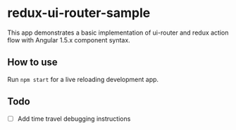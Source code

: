 # redux-ui-router-sample

This app demonstrates a basic implementation of ui-router and redux action flow with Angular 1.5.x component syntax.

## How to use

Run `npm start` for a live reloading development app.

## Todo

* [ ] Add time travel debugging instructions
